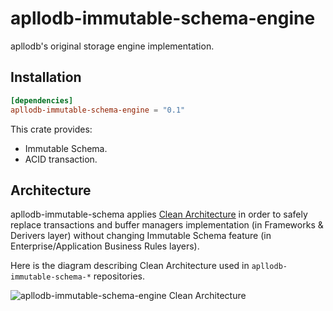 # apllodb-immutable-schema-engine

apllodb's original storage engine implementation.

## Installation

```toml
[dependencies]
apllodb-immutable-schema-engine = "0.1"
```

This crate provides:

- Immutable Schema.
- ACID transaction.

## Architecture

apllodb-immutable-schema applies [Clean Architecture](https://blog.cleancoder.com/uncle-bob/2012/08/13/the-clean-architecture.html)
in order to safely replace transactions and buffer managers implementation (in Frameworks & Derivers layer)
without changing Immutable Schema feature (in Enterprise/Application Business Rules layers).

Here is the diagram describing Clean Architecture used in `apllodb-immutable-schema-*` repositories.

![apllodb-immutable-schema-engine Clean Architecture](https://user-images.githubusercontent.com/498788/85363246-5b802e80-b55b-11ea-98ca-a3d97f68a53a.png)
